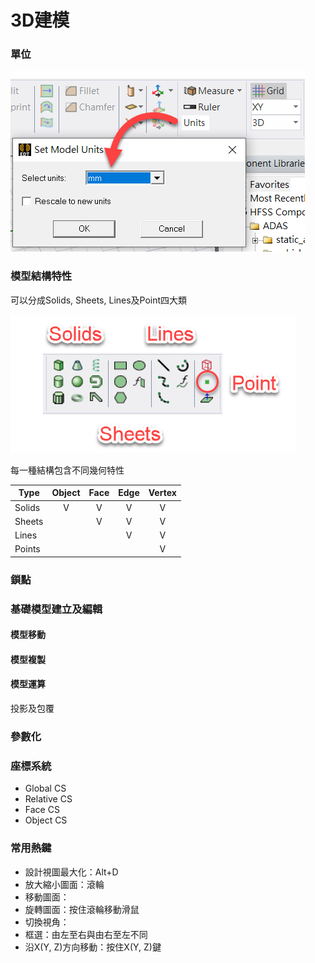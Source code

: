 # 3D建模

### 單位

![](<../.gitbook/assets/image (2) (1) (2).png>)

### 模型結構特性

可以分成Solids, Sheets, Lines及Point四大類

![](<../.gitbook/assets/image (1) (1) (1).png>)

每一種結構包含不同幾何特性

| Type   | Object | Face | Edge | Vertex |
| ------ | :----: | :--: | :--: | :----: |
| Solids |    V   |   V  |   V  |    V   |
| Sheets |        |   V  |   V  |    V   |
| Lines  |        |      |   V  |    V   |
| Points |        |      |      |    V   |

### 鎖點



### 基礎模型建立及編輯

#### 模型移動



#### 模型複製



#### 模型運算



投影及包覆

### 參數化

###

### 座標系統

* Global CS
* Relative CS
* Face CS
* Object CS

### 常用熱鍵

* 設計視圖最大化：Alt+D
* 放大縮小圖面：滾輪
* 移動圖面：
* 旋轉圖面：按住滾輪移動滑鼠
* 切換視角：
* 框選：由左至右與由右至左不同
* 沿X(Y, Z)方向移動：按住X(Y, Z)鍵

